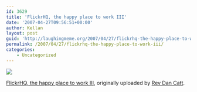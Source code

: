 ```yaml
---
id: 3629
title: 'FlickrHQ, the happy place to work III'
date: '2007-04-27T09:56:51+00:00'
author: Kellan
layout: post
guid: 'http://laughingmeme.org/2007/04/27/flickrhq-the-happy-place-to-work-iii/'
permalink: /2007/04/27/flickrhq-the-happy-place-to-work-iii/
categories:
    - Uncategorized
---
```


[![](http://farm1.static.flickr.com/216/473785583_2ac5ba1d74.jpg)](http://www.flickr.com/photos/revdancatt/473785583/ "photo sharing")

<span class="flickr-caption">[FlickrHQ, the happy place to work III](http://www.flickr.com/photos/revdancatt/473785583/), originally uploaded by [Rev Dan Catt](http://www.flickr.com/people/revdancatt/).</span>